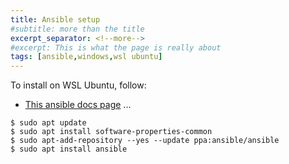 ```yaml
---
title: Ansible setup
#subtitle: more than the title
excerpt_separator: <!--more-->
#excerpt: This is what the page is really about
tags: [ansible,windows,wsl ubuntu]
---
```


To install on WSL Ubuntu, follow:

- [This ansible docs page](https://docs.ansible.com/ansible/latest/installation_guide/intro_installation.html?extIdCarryOver=true&sc_cid=701f2000001OH7YAAW#installing-ansible-on-ubuntu) ...
<!--more-->

```
$ sudo apt update
$ sudo apt install software-properties-common
$ sudo apt-add-repository --yes --update ppa:ansible/ansible
$ sudo apt install ansible
```
